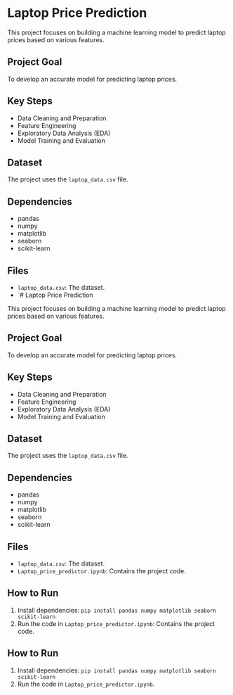 # Laptop Price Prediction

This project focuses on building a machine learning model to predict laptop prices based on various features.

## Project Goal

To develop an accurate model for predicting laptop prices.

## Key Steps

*   Data Cleaning and Preparation
*   Feature Engineering
*   Exploratory Data Analysis (EDA)
*   Model Training and Evaluation

## Dataset

The project uses the `laptop_data.csv` file.


## Dependencies

*   pandas
*   numpy
*   matplotlib
*   seaborn
*   scikit-learn

## Files

*   `laptop_data.csv`: The dataset.
*   `# Laptop Price Prediction

This project focuses on building a machine learning model to predict laptop prices based on various features.

## Project Goal

To develop an accurate model for predicting laptop prices.

## Key Steps

*   Data Cleaning and Preparation
*   Feature Engineering
*   Exploratory Data Analysis (EDA)
*   Model Training and Evaluation

## Dataset

The project uses the `laptop_data.csv` file.

## Dependencies

*   pandas
*   numpy
*   matplotlib
*   seaborn
*   scikit-learn


## Files

*   `laptop_data.csv`: The dataset.
*   `Laptop_price_predictor.ipynb`: Contains the project code.


## How to Run

1.  Install dependencies: `pip install pandas numpy matplotlib seaborn scikit-learn `
2.  Run the code in `Laptop_price_predictor.ipynb`:  Contains the project code.


## How to Run

1.  Install dependencies: `pip install pandas numpy matplotlib seaborn scikit-learn `
2.  Run the code in `Laptop_price_predictor.ipynb`.
